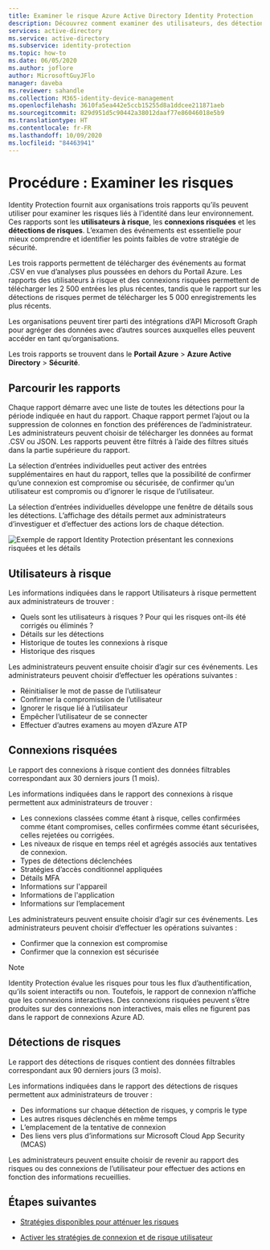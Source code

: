 ```yaml
---
title: Examiner le risque Azure Active Directory Identity Protection
description: Découvrez comment examiner des utilisateurs, des détections et des connexions à risque dans Azure Active Directory Identity Protection
services: active-directory
ms.service: active-directory
ms.subservice: identity-protection
ms.topic: how-to
ms.date: 06/05/2020
ms.author: joflore
author: MicrosoftGuyJFlo
manager: daveba
ms.reviewer: sahandle
ms.collection: M365-identity-device-management
ms.openlocfilehash: 3610fa5ea442e5ccb15255d8a1ddcee211871aeb
ms.sourcegitcommit: 829d951d5c90442a38012daaf77e86046018e5b9
ms.translationtype: HT
ms.contentlocale: fr-FR
ms.lasthandoff: 10/09/2020
ms.locfileid: "84463941"
---
```

# <a name="how-to-investigate-risk"></a>Procédure : Examiner les risques

Identity Protection fournit aux organisations trois rapports qu’ils peuvent utiliser pour examiner les risques liés à l’identité dans leur environnement. Ces rapports sont les **utilisateurs à risque**, les **connexions risquées** et les **détections de risques**. L’examen des événements est essentielle pour mieux comprendre et identifier les points faibles de votre stratégie de sécurité.

Les trois rapports permettent de télécharger des événements au format .CSV en vue d’analyses plus poussées en dehors du Portail Azure. Les rapports des utilisateurs à risque et des connexions risquées permettent de télécharger les 2 500 entrées les plus récentes, tandis que le rapport sur les détections de risques permet de télécharger les 5 000 enregistrements les plus récents.

Les organisations peuvent tirer parti des intégrations d’API Microsoft Graph pour agréger des données avec d’autres sources auxquelles elles peuvent accéder en tant qu’organisations.

Les trois rapports se trouvent dans le **Portail Azure** > **Azure Active Directory** > **Sécurité**.

## <a name="navigating-the-reports"></a>Parcourir les rapports

Chaque rapport démarre avec une liste de toutes les détections pour la période indiquée en haut du rapport. Chaque rapport permet l’ajout ou la suppression de colonnes en fonction des préférences de l’administrateur. Les administrateurs peuvent choisir de télécharger les données au format .CSV ou JSON. Les rapports peuvent être filtrés à l’aide des filtres situés dans la partie supérieure du rapport.

La sélection d’entrées individuelles peut activer des entrées supplémentaires en haut du rapport, telles que la possibilité de confirmer qu’une connexion est compromise ou sécurisée, de confirmer qu’un utilisateur est compromis ou d’ignorer le risque de l’utilisateur.

La sélection d’entrées individuelles développe une fenêtre de détails sous les détections. L’affichage des détails permet aux administrateurs d’investiguer et d’effectuer des actions lors de chaque détection. 

![Exemple de rapport Identity Protection présentant les connexions risquées et les détails](./media/howto-identity-protection-investigate-risk/identity-protection-risky-sign-ins-report.png)

## <a name="risky-users"></a>Utilisateurs à risque

Les informations indiquées dans le rapport Utilisateurs à risque permettent aux administrateurs de trouver :

- Quels sont les utilisateurs à risques ? Pour qui les risques ont-ils été corrigés ou éliminés ?
- Détails sur les détections
- Historique de toutes les connexions à risque
- Historique des risques
 
Les administrateurs peuvent ensuite choisir d’agir sur ces événements. Les administrateurs peuvent choisir d’effectuer les opérations suivantes :

- Réinitialiser le mot de passe de l’utilisateur
- Confirmer la compromission de l’utilisateur
- Ignorer le risque lié à l’utilisateur
- Empêcher l’utilisateur de se connecter
- Effectuer d’autres examens au moyen d’Azure ATP

## <a name="risky-sign-ins"></a>Connexions risquées

Le rapport des connexions à risque contient des données filtrables correspondant aux 30 derniers jours (1 mois).

Les informations indiquées dans le rapport des connexions à risque permettent aux administrateurs de trouver :

- Les connexions classées comme étant à risque, celles confirmées comme étant compromises, celles confirmées comme étant sécurisées, celles rejetées ou corrigées.
- Les niveaux de risque en temps réel et agrégés associés aux tentatives de connexion.
- Types de détections déclenchées
- Stratégies d’accès conditionnel appliquées
- Détails MFA
- Informations sur l'appareil
- Informations de l'application
- Informations sur l’emplacement

Les administrateurs peuvent ensuite choisir d’agir sur ces événements. Les administrateurs peuvent choisir d’effectuer les opérations suivantes :

- Confirmer que la connexion est compromise
- Confirmer que la connexion est sécurisée

> [!NOTE] 
> Identity Protection évalue les risques pour tous les flux d’authentification, qu’ils soient interactifs ou non. Toutefois, le rapport de connexion n’affiche que les connexions interactives. Des connexions risquées peuvent s’être produites sur des connexions non interactives, mais elles ne figurent pas dans le rapport de connexions Azure AD.

## <a name="risk-detections"></a>Détections de risques

Le rapport des détections de risques contient des données filtrables correspondant aux 90 derniers jours (3 mois).

Les informations indiquées dans le rapport des détections de risques permettent aux administrateurs de trouver :

- Des informations sur chaque détection de risques, y compris le type
- Les autres risques déclenchés en même temps
- L’emplacement de la tentative de connexion
- Des liens vers plus d’informations sur Microsoft Cloud App Security (MCAS)

Les administrateurs peuvent ensuite choisir de revenir au rapport des risques ou des connexions de l’utilisateur pour effectuer des actions en fonction des informations recueillies.

## <a name="next-steps"></a>Étapes suivantes

- [Stratégies disponibles pour atténuer les risques](concept-identity-protection-policies.md)

- [Activer les stratégies de connexion et de risque utilisateur](howto-identity-protection-configure-risk-policies.md)
